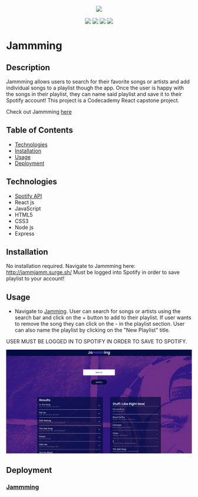 <p align="center">
  <img width="460" src="https://raw.githubusercontent.com/cjpalmerin/jammming/master/client/public/favicon.ico">
</p>
<p align="center">
  <img src="https://img.shields.io/badge/build-passing-brightgreen">
  <img src="https://img.shields.io/badge/deployment-passing-brightgreen">
  <img src="https://img.shields.io/badge/contributors-2-blue">
  <img src="https://img.shields.io/badge/license-ISC-blue">
</p>

# Jammming

## Description
Jammming allows users to search for their favorite songs or artists and add individual songs to a playlist though the app. Once the user is happy with the songs in their playlist, they can name said playlist and save it to their Spotify account! This project is a Codecademy React capstone project. 

Check out Jammming [here](http://jammjamm.surge.sh/)


## Table of Contents
* [Technologies](#technologies)
* [Installation](#installation)
* [Usage](#usage)
* [Deployment](#deployment)

## Technologies
* [Spotify API](https://developer.spotify.com/documentation/web-api/)
* React js
* JavaScript
* HTML5
* CSS3
* Node js
* Express

## Installation
No installation required. Navigate to Jammming here: http://jammjamm.surge.sh/
Must be logged into Spotify in order to save playlist to your account!

## Usage

* Navigate to [Jamming](http://jammjamm.surge.sh/). User can search for songs or artists using the search bar and click on the + button to add to their playlist. If user wants to remove the song they can click on the - in the playlist section. User can also name the playlist by clicking on the "New Playlist" title.

USER MUST BE LOGGED IN TO SPOTIFY IN ORDER TO SAVE TO SPOTIFY.

<p align="center">
  <img src="https://github.com/cjpalmerin/jammming/blob/master/client/src/assets/images/Screen%20Shot%202020-07-16%20at%202.01.04%20PM.png?raw=true">
</p>

## Deployment
### [Jammming](http://jammjamm.surge.sh/)